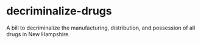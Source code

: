 # decriminalize-drugs
A bill to decriminalize the manufacturing, distribution, and possession of all drugs in New Hampshire.
